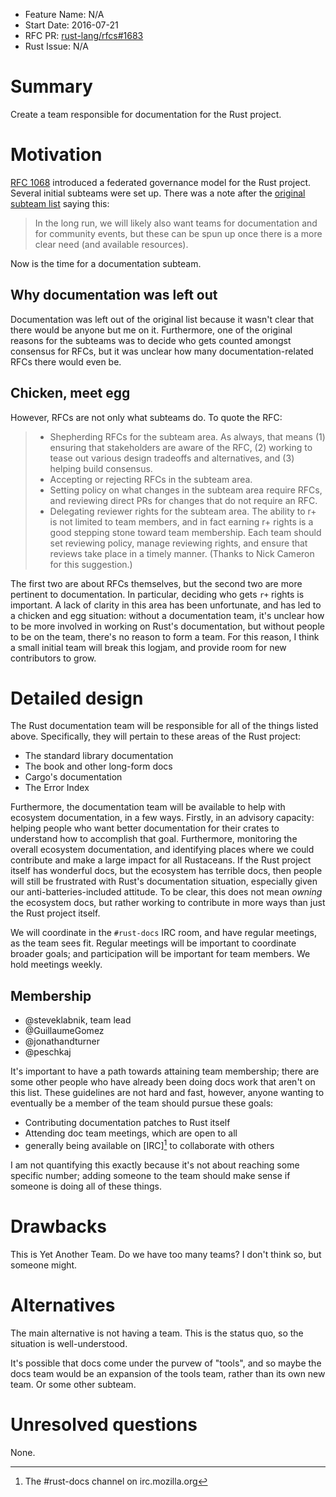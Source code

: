 - Feature Name: N/A
- Start Date: 2016-07-21
- RFC PR: [rust-lang/rfcs#1683](https://github.com/rust-lang/rfcs/pull/1683)
- Rust Issue: N/A

# Summary
[summary]: #summary

Create a team responsible for documentation for the Rust project.

# Motivation
[motivation]: #motivation

[RFC 1068] introduced a federated governance model for the Rust project. Several initial subteams were set up. There was a note
after the [original subteam list] saying this:

[RFC 1068]: https://github.com/rust-lang/rfcs/blob/master/text/1068-rust-governance.md
[original subteam list]: https://github.com/rust-lang/rfcs/blob/master/text/1068-rust-governance.md#the-teams

> In the long run, we will likely also want teams for documentation and for community events, but these can be spun up once there is a more clear need (and available resources).

Now is the time for a documentation subteam.

## Why documentation was left out

Documentation was left out of the original list because it wasn't clear that there would be anyone but me on it. Furthermore,
one of the original reasons for the subteams was to decide who gets counted amongst consensus for RFCs, but it was unclear
how many documentation-related RFCs there would even be.

## Chicken, meet egg

However, RFCs are not only what subteams do. To quote the RFC:

> * Shepherding RFCs for the subteam area. As always, that means (1) ensuring
>   that stakeholders are aware of the RFC, (2) working to tease out various
>   design tradeoffs and alternatives, and (3) helping build consensus.
> * Accepting or rejecting RFCs in the subteam area.
> * Setting policy on what changes in the subteam area require RFCs, and reviewing direct PRs for changes that do not require an RFC.
> * Delegating reviewer rights for the subteam area. The ability to r+ is not limited to team members, and in fact earning r+ rights is a good stepping stone toward team membership. Each team should set reviewing policy, manage reviewing rights, and ensure that reviews take place in a timely manner. (Thanks to Nick Cameron for this suggestion.)

The first two are about RFCs themselves, but the second two are more pertinent to documentation. In particular,
deciding who gets `r+` rights is important. A lack of clarity in this area has been unfortunate, and has led to a
chicken and egg situation: without a documentation team, it's unclear how to be more involved in working on Rust's
documentation, but without people to be on the team, there's no reason to form a team. For this reason, I think
a small initial team will break this logjam, and provide room for new contributors to grow.

# Detailed design
[design]: #detailed-design

The Rust documentation team will be responsible for all of the things listed above. Specifically, they will pertain
to these areas of the Rust project:

* The standard library documentation
* The book and other long-form docs
* Cargo's documentation
* The Error Index

Furthermore, the documentation team will be available to help with ecosystem documentation, in a few ways. Firstly,
in an advisory capacity: helping people who want better documentation for their crates to understand how to accomplish
that goal. Furthermore, monitoring the overall ecosystem documentation, and identifying places where we could contribute
and make a large impact for all Rustaceans. If the Rust project itself has wonderful docs, but the ecosystem has terrible
docs, then people will still be frustrated with Rust's documentation situation, especially given our anti-batteries-included
attitude. To be clear, this does not mean _owning_ the ecosystem docs, but rather working to contribute in more ways
than just the Rust project itself.

We will coordinate in the `#rust-docs` IRC room, and have regular meetings, as the team sees fit. Regular meetings will be
important to coordinate broader goals; and participation will be important for team members. We hold meetings weekly.

## Membership

* @steveklabnik, team lead
* @GuillaumeGomez
* @jonathandturner
* @peschkaj

It's important to have a path towards attaining team membership; there are some other people who have already been doing
docs work that aren't on this list. These guidelines are not hard and fast, however, anyone wanting to eventually be a
member of the team should pursue these goals:

* Contributing documentation patches to Rust itself
* Attending doc team meetings, which are open to all
* generally being available on [IRC][^IRC] to collaborate with others

I am not quantifying this exactly because it's not about reaching some specific number; adding someone to the team should
make sense if someone is doing all of these things.

[^IRC]: The #rust-docs channel on irc.mozilla.org

# Drawbacks
[drawbacks]: #drawbacks

This is Yet Another Team. Do we have too many teams? I don't think so, but someone might.

# Alternatives
[alternatives]: #alternatives

The main alternative is not having a team. This is the status quo, so the situation is well-understood.

It's possible that docs come under the purvew of "tools", and so maybe the docs team would be an expansion
of the tools team, rather than its own new team. Or some other subteam.

# Unresolved questions
[unresolved]: #unresolved-questions

None.
